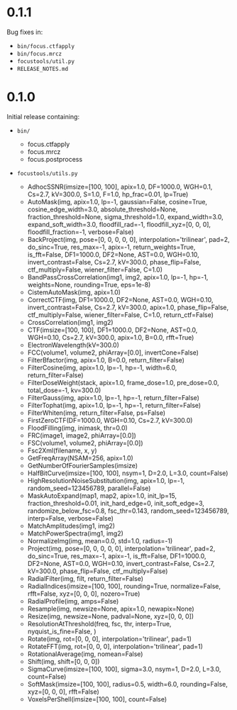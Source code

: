 # 0.1.1

Bug fixes in:

* `bin/focus.ctfapply`
* `bin/focus.mrcz`
* `focustools/util.py`
* `RELEASE_NOTES.md`

# 0.1.0

Initial release containing:

* `bin/`  
  * focus.ctfapply  
  * focus.mrcz  
  * focus.postprocess  

* `focustools/utils.py`  
  * AdhocSSNR(imsize=[100, 100], apix=1.0, DF=1000.0, WGH=0.1, Cs=2.7, kV=300.0, S=1.0, F=1.0, hp_frac=0.01, lp=True)  
  * AutoMask(img, apix=1.0, lp=-1, gaussian=False, cosine=True, cosine_edge_width=3.0, absolute_threshold=None, fraction_threshold=None, sigma_threshold=1.0, expand_width=3.0, expand_soft_width=3.0, floodfill_rad=-1, floodfill_xyz=[0, 0, 0], floodfill_fraction=-1, verbose=False)  
  * BackProject(img, pose=[0, 0, 0, 0, 0], interpolation='trilinear', pad=2, do_sinc=True, res_max=-1, apix=-1, return_weights=True, is_fft=False, DF1=1000.0, DF2=None, AST=0.0, WGH=0.10, invert_contrast=False, Cs=2.7, kV=300.0, phase_flip=False, ctf_multiply=False, wiener_filter=False, C=1.0)  
  * BandPassCrossCorrelation(img1, img2, apix=1.0, lp=-1, hp=-1, weights=None, rounding=True, eps=1e-8)  
  * CistemAutoMask(img, apix=1.0)  
  * CorrectCTF(img, DF1=1000.0, DF2=None, AST=0.0, WGH=0.10, invert_contrast=False, Cs=2.7, kV=300.0, apix=1.0, phase_flip=False, ctf_multiply=False, wiener_filter=False, C=1.0, return_ctf=False)  
  * CrossCorrelation(img1, img2)  
  * CTF(imsize=[100, 100], DF1=1000.0, DF2=None, AST=0.0, WGH=0.10, Cs=2.7, kV=300.0, apix=1.0, B=0.0, rfft=True)  
  * ElectronWavelength(kV=300.0)  
  * FCC(volume1, volume2, phiArray=[0.0], invertCone=False)  
  * FilterBfactor(img, apix=1.0, B=0.0, return_filter=False)  
  * FilterCosine(img, apix=1.0, lp=-1, hp=-1, width=6.0, return_filter=False)  
  * FilterDoseWeight(stack, apix=1.0, frame_dose=1.0, pre_dose=0.0, total_dose=-1, kv=300.0)  
  * FilterGauss(img, apix=1.0, lp=-1, hp=-1, return_filter=False)  
  * FilterTophat(img, apix=1.0, lp=-1, hp=-1, return_filter=False)  
  * FilterWhiten(img, return_filter=False, ps=False)  
  * FirstZeroCTF(DF=1000.0, WGH=0.10, Cs=2.7, kV=300.0)  
  * FloodFilling(img, inimask, thr=0.0)  
  * FRC(image1, image2, phiArray=[0.0])  
  * FSC(volume1, volume2, phiArray=[0.0])  
  * Fsc2Xml(filename, x, y)  
  * GetFreqArray(NSAM=256, apix=1.0)  
  * GetNumberOfFourierSamples(imsize)  
  * HalfBitCurve(imsize=[100, 100], nsym=1, D=2.0, L=3.0, count=False)  
  * HighResolutionNoiseSubstitution(img, apix=1.0, lp=-1, random_seed=123456789, parallel=False)  
  * MaskAutoExpand(map1, map2, apix=1.0, init_lp=15, fraction_threshold=0.01, init_hard_edge=0, init_soft_edge=3, randomize_below_fsc=0.8, fsc_thr=0.143, random_seed=123456789, interp=False, verbose=False)  
  * MatchAmplitudes(img1, img2)  
  * MatchPowerSpectra(img1, img2)  
  * NormalizeImg(img, mean=0.0, std=1.0, radius=-1)  
  * Project(img, pose=[0, 0, 0, 0, 0], interpolation='trilinear', pad=2, do_sinc=True, res_max=-1, apix=-1, is_fft=False, DF1=1000.0, DF2=None, AST=0.0, WGH=0.10, invert_contrast=False, Cs=2.7, kV=300.0, phase_flip=False, ctf_multiply=False)  
  * RadialFilter(img, filt, return_filter=False)  
  * RadialIndices(imsize=[100, 100], rounding=True, normalize=False, rfft=False, xyz=[0, 0, 0], nozero=True)  
  * RadialProfile(img, amps=False)  
  * Resample(img, newsize=None, apix=1.0, newapix=None)  
  * Resize(img, newsize=None, padval=None, xyz=[0, 0, 0])  
  * ResolutionAtThreshold(freq, fsc, thr, interp=True, nyquist_is_fine=False, )  
  * Rotate(img, rot=[0, 0, 0], interpolation='trilinear', pad=1)  
  * RotateFFT(img, rot=[0, 0, 0], interpolation='trilinear', pad=1)  
  * RotationalAverage(img, nomean=False)  
  * Shift(img, shift=[0, 0, 0])  
  * SigmaCurve(imsize=[100, 100], sigma=3.0, nsym=1, D=2.0, L=3.0, count=False)  
  * SoftMask(imsize=[100, 100], radius=0.5, width=6.0, rounding=False, xyz=[0, 0, 0], rfft=False)  
  * VoxelsPerShell(imsize=[100, 100], count=False)  
